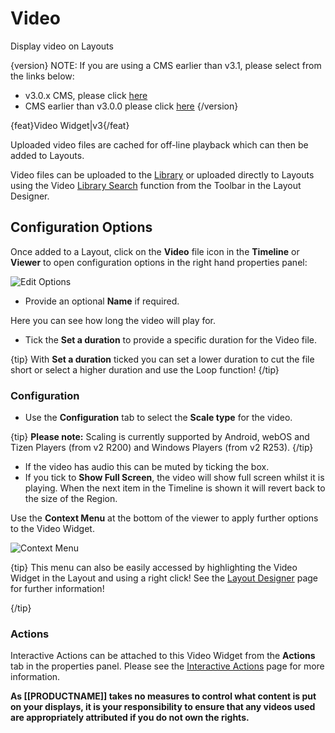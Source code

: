 <!--toc=widgets-->

# Video 

Display video on Layouts

{version}
NOTE: If  you are using a CMS earlier than v3.1, please select from the links below:

- v3.0.x CMS, please click [here](media_module_video_3.html)
- CMS earlier than v3.0.0 please click [here](media_module_video_2.html)
  {/version}

{feat}Video Widget|v3{/feat}

Uploaded video files are cached for off-line playback which can then be added to Layouts.

Video files can be uploaded to the [Library](media_library.html) or uploaded directly to Layouts using the Video [Library Search](layouts_library_search.html) function from the Toolbar in the Layout Designer.

## Configuration Options

Once added to a Layout, click on the **Video** file icon in the **Timeline** or **Viewer** to open configuration options in the right hand properties panel:

![Edit Options](img\v3.1_media_video_options.png)

- Provide an optional **Name** if required.

Here you can see how long the video will play for. 

- Tick the **Set a duration** to provide a specific duration for the Video file.

{tip}
With **Set a duration** ticked you can set a lower duration to cut the file short or select a higher duration and use the Loop function!
{/tip}

### Configuration

- Use the **Configuration** tab to select the **Scale type** for the video.

{tip}
**Please note:** Scaling is currently supported by Android, webOS and Tizen Players (from v2 R200) and Windows Players (from v2 R253).
{/tip} 

- If the video has audio this can be muted by ticking the box.
- If you tick to **Show Full Screen**, the video will show full screen whilst it is playing. When the next item in the Timeline is shown it will revert back to the size of the Region.

Use the **Context Menu** at the bottom of the viewer to apply further options to the Video Widget. 

![Context Menu](img/v3.1_layouts_widgets_context_menu.png)

{tip}
This menu can also be easily accessed by highlighting the Video Widget in the Layout and using a right click! See the [Layout Designer](layouts_designer.html) page for further information!

{/tip}

### Actions

Interactive Actions can be attached to this Video Widget from the **Actions** tab in the properties panel. Please see the [Interactive Actions](layouts_interactive_actions.html) page for more information.

**As [[PRODUCTNAME]] takes no measures to control what content is put on your displays, it is your responsibility to ensure that any videos used are appropriately attributed if you do not own the rights.**